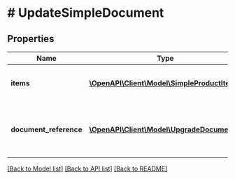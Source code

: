 # # UpdateSimpleDocument

## Properties

Name | Type | Description | Notes
------------ | ------------- | ------------- | -------------
**items** | [**\OpenAPI\Client\Model\SimpleProductItem[]**](SimpleProductItem.md) | รายการสินค้าใช้งานสำหรับเอกสาร Simple | [optional] 
**document_reference** | [**\OpenAPI\Client\Model\UpgradeDocument[]**](UpgradeDocument.md) | สำหรับอัพเกรดเอกสาร โดยอ้างอิงเอกสารต้นทาง (ยกเว้นเอกสารใบเสนอราคา) | [optional] 

[[Back to Model list]](../../README.md#documentation-for-models) [[Back to API list]](../../README.md#documentation-for-api-endpoints) [[Back to README]](../../README.md)


